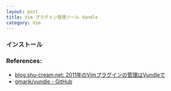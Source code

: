 ```yaml
---
layout: post
title: Vim プラグイン管理ツール Vundle
category: Vim
---
```



### インストール

### References:

- [blog.shu-cream.net: 2011年のVimプラグインの管理はVundleで](http://shu-cream.blogspot.com/2011/04/2011vimvundle.html)
- [gmarik/vundle - GitHub](https://github.com/gmarik/vundle)
